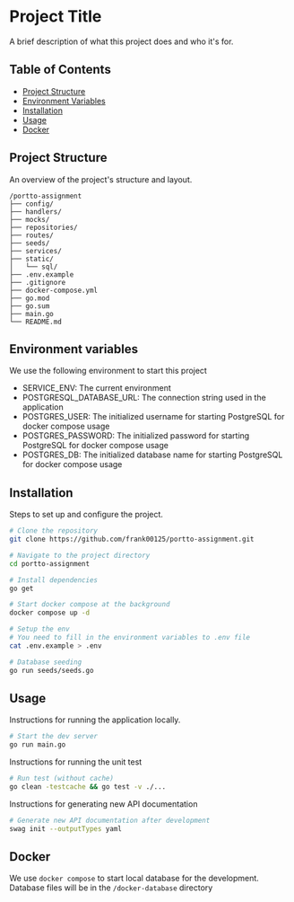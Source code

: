 # Project Title

A brief description of what this project does and who it's for.

## Table of Contents

- [Project Structure](#project-structure)
- [Environment Variables](#environment-variables)
- [Installation](#installation)
- [Usage](#usage)
- [Docker](#docker)

## Project Structure

An overview of the project's structure and layout.

```
/portto-assignment
├── config/
├── handlers/
├── mocks/
├── repositories/
├── routes/
├── seeds/
├── services/
├── static/
│   └── sql/
├── .env.example
├── .gitignore
├── docker-compose.yml
├── go.mod
├── go.sum
├── main.go
└── README.md
```

## Environment variables

We use the following environment to start this project

- SERVICE_ENV: The current environment
- POSTGRESQL_DATABASE_URL: The connection string used in the application
- POSTGRES_USER: The initialized username for starting PostgreSQL for docker compose usage
- POSTGRES_PASSWORD: The initialized password for starting PostgreSQL for docker compose usage
- POSTGRES_DB: The initialized database name for starting PostgreSQL for docker compose usage

## Installation

Steps to set up and configure the project.

```bash
# Clone the repository
git clone https://github.com/frank00125/portto-assignment.git

# Navigate to the project directory
cd portto-assignment

# Install dependencies
go get

# Start docker compose at the background
docker compose up -d

# Setup the env
# You need to fill in the environment variables to .env file
cat .env.example > .env

# Database seeding
go run seeds/seeds.go
```

## Usage

Instructions for running the application locally.

```bash
# Start the dev server
go run main.go
```

Instructions for running the unit test

```bash
# Run test (without cache)
go clean -testcache && go test -v ./...
```

Instructions for generating new API documentation

```bash
# Generate new API documentation after development
swag init --outputTypes yaml
```

## Docker

We use `docker compose` to start local database for the development. Database files will be in the `/docker-database` directory

```

```
